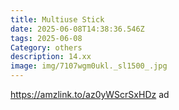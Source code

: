 ```yaml
---
title: Multiuse Stick
date: 2025-06-08T14:38:36.546Z
tags: 2025-06-08
Category: others
description: 14.xx
image: img/7107wgm0ukl._sl1500_.jpg
---
```

https://amzlink.to/az0yWScrSxHDz  ad